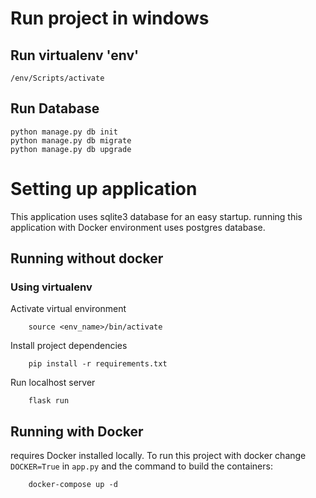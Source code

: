 # Run project in windows

## Run virtualenv 'env'

    /env/Scripts/activate


## Run Database

    python manage.py db init
    python manage.py db migrate
    python manage.py db upgrade

# Setting up application

This application uses sqlite3 database for an easy startup.
running this application with Docker environment uses postgres database.

## Running without docker

### Using virtualenv

Activate virtual environment
```
    source <env_name>/bin/activate
```

Install project dependencies
```
    pip install -r requirements.txt
```

Run localhost server
```
    flask run
```

## Running with Docker
requires Docker installed locally.
To run this project with docker change ```DOCKER=True``` in ```app.py```
and the command to build the containers:
```
    docker-compose up -d 
```

